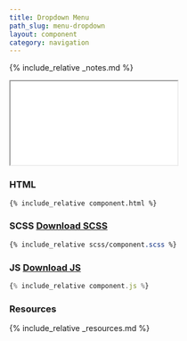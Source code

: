 ```yaml
---
title: Dropdown Menu
path_slug: menu-dropdown
layout: component
category: navigation
---
```


{% include_relative _notes.md %}

<iframe src="{{ site.baseurl}}/component/{{ page.path_slug }}/example.html"></iframe>

<h3>HTML</h3>

```html
{% include_relative component.html %}
```
<h3>SCSS <a href="scss/component.scss">Download SCSS</a></h3>

```scss
{% include_relative scss/component.scss %}
```

<h3>JS <a href="component.js">Download JS</a></h3>

```javascript
{% include_relative component.js %}
```

<h3>Resources</h3>

{% include_relative _resources.md %}
